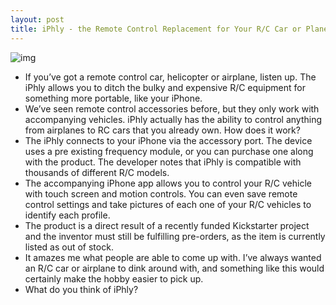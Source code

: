 ```yaml
---
layout: post
title: iPhly - the Remote Control Replacement for Your R/C Car or Plane
---
```

![img](http://media.idownloadblog.com/wp-content/uploads/2011/05/iphly.jpg)
* If you’ve got a remote control car, helicopter or airplane, listen up. The iPhly allows you to ditch the bulky and expensive R/C equipment for something more portable, like your iPhone.
* We’ve seen remote control accessories before, but they only work with accompanying vehicles. iPhly actually has the ability to control anything from airplanes to RC cars that you already own. How does it work?
* The iPhly connects to your iPhone via the accessory port. The device uses a pre existing frequency module, or you can purchase one along with the product. The developer notes that iPhly is compatible with thousands of different R/C models.
* The accompanying iPhone app allows you to control your R/C vehicle with touch screen and motion controls. You can even save remote control settings and take pictures of each one of your R/C vehicles to identify each profile.
* The product is a direct result of a recently funded Kickstarter project and the inventor must still be fulfilling pre-orders, as the item is currently listed as out of stock.
* It amazes me what people are able to come up with. I’ve always wanted an R/C car or airplane to dink around with, and something like this would certainly make the hobby easier to pick up.
* What do you think of iPhly?

